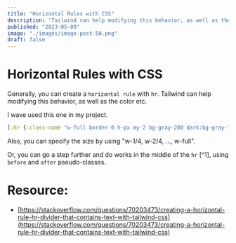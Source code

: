 ```yaml
---
title: "Horizontal Rules with CSS"
description: 'Tailwind can help modifying this behavior, as well as the color etc. Also, you can specify the size by using w-1/4, w-2/4'
published: "2023-05-09"
image: "./images/image-post-50.png"
draft: false
---
```


# Horizontal Rules with CSS

Generally, you can create a `horizontal rule` with `hr`. Tailwind can help modifying this behavior, as well as the color etc.

I wave used this one in my project.

```clj
[:hr {:class-name "w-full border-0 h-px my-2 bg-gray-200 dark:bg-gray-700"}]
```

Also, you can specify the size by using "w-1/4, w-2/4, ..., w-full".

Or, you can go a step further and do works in the middle of the `hr` [^1], using `before` and `after` pseudo-classes.

# Resource:
- [https://stackoverflow.com/questions/70203473/creating-a-horizontal-rule-hr-divider-that-contains-text-with-tailwind-css](https://stackoverflow.com/questions/70203473/creating-a-horizontal-rule-hr-divider-that-contains-text-with-tailwind-css)
